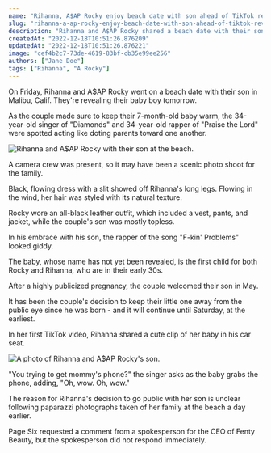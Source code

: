 ```yaml
---
name: "Rihanna, A$AP Rocky enjoy beach date with son ahead of TikTok reveal"
slug: "rihanna-a-ap-rocky-enjoy-beach-date-with-son-ahead-of-tiktok-reveal"
description: "Rihanna and A$AP Rocky shared a beach date with their son in Malibu, Calif. on Friday, ahead of revealing their baby boy to the world for the first time."
createdAt: "2022-12-18T10:51:26.876209"
updatedAt: "2022-12-18T10:51:26.876221"
image: "cef4b2c7-73de-4619-83bf-cb35e99ee256"
authors: ["Jane Doe"]
tags: ["Rihanna", "A Rocky"]
---
```

On Friday, Rihanna and A$AP Rocky went on a beach date with their son in Malibu, Calif. They're revealing their baby boy tomorrow.

As the couple made sure to keep their 7-month-old baby warm, the 34-year-old singer of "Diamonds" and 34-year-old rapper of "Praise the Lord" were spotted acting like doting parents toward one another.

![Rihanna and A$AP Rocky with their son at the beach.](fe84846c-3c7c-4da4-91e2-029000b3c71f)

A camera crew was present, so it may have been a scenic photo shoot for the family.

Black, flowing dress with a slit showed off Rihanna's long legs. Flowing in the wind, her hair was styled with its natural texture.

Rocky wore an all-black leather outfit, which included a vest, pants, and jacket, while the couple's son was mostly topless.

In his embrace with his son, the rapper of the song "F-kin' Problems" looked giddy.

The baby, whose name has not yet been revealed, is the first child for both Rocky and Rihanna, who are in their early 30s.

After a highly publicized pregnancy, the couple welcomed their son in May.

It has been the couple's decision to keep their little one away from the public eye since he was born - and it will continue until Saturday, at the earliest.

In her first TikTok video, Rihanna shared a cute clip of her baby in his car seat.

![A photo of Rihanna and A$AP Rocky's son.](554f7cae-3181-4242-b947-531470297510)

"You trying to get mommy's phone?" the singer asks as the baby grabs the phone, adding, "Oh, wow. Oh, wow."

The reason for Rihanna's decision to go public with her son is unclear following paparazzi photographs taken of her family at the beach a day earlier.

Page Six requested a comment from a spokesperson for the CEO of Fenty Beauty, but the spokesperson did not respond immediately.


